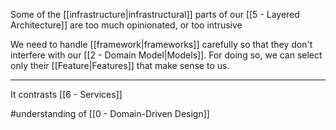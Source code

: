 Some of the [[infrastructure|infrastructural]] parts of our [[5 - Layered Architecture]] are too much opinionated, or too intrusive

We need to handle [[framework|frameworks]] carefully so that they don't interfere with our [[2 - Domain Model|Models]]. For doing so, we can select only their [[Feature|Features]] that make sense to us.

---

It contrasts [[6 - Services]]

#understanding  of [[0 - Domain-Driven Design]]